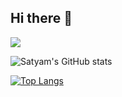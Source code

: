 ## Hi there 👋
<picture>
  <img src="https://github-readme-stats.vercel.app/api?username=Satyam-Kumar-Singh&show_icons=true" />
</picture>

![Satyam's GitHub stats](https://github-readme-stats.vercel.app/api?username=Satyam-Kumar-Singh&show_icons=true&theme=radical)

[![Top Langs](https://github-readme-stats.vercel.app/api/top-langs/?username=Satyam-Kumar-Singh&layout=pie)](https://github.com/Satyam-Kumar-Singh/github-readme-stats)
